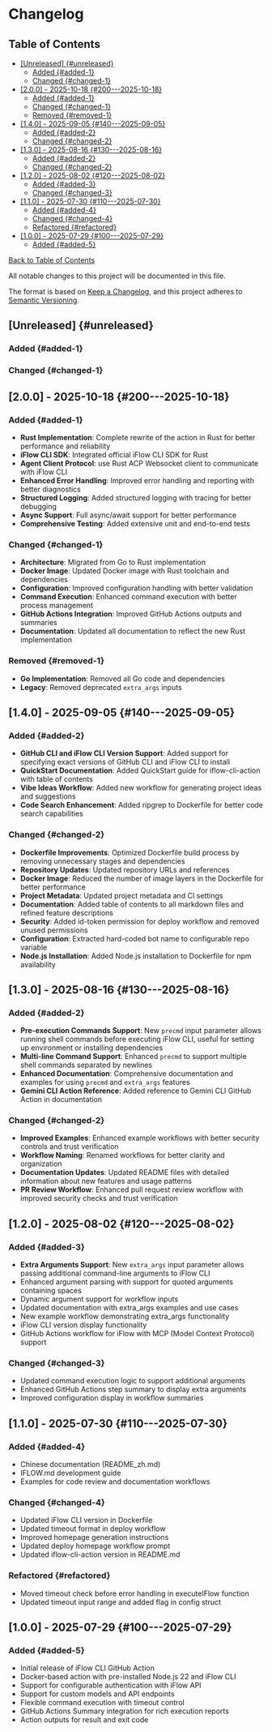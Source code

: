 # Changelog

<!-- TOC start -->
## Table of Contents

- [[Unreleased] {#unreleased}](#unreleased-unreleased)
  - [Added {#added-1}](#added-added-1)
  - [Changed {#changed-1}](#changed-changed-1)
- [[2.0.0] - 2025-10-18 {#200---2025-10-18}](#200-2025-10-18-200-2025-10-18)
  - [Added {#added-1}](#added-added-1)
  - [Changed {#changed-1}](#changed-changed-1)
  - [Removed {#removed-1}](#removed-removed-1)
- [[1.4.0] - 2025-09-05 {#140---2025-09-05}](#140-2025-09-05-140-2025-09-05)
  - [Added {#added-2}](#added-added-2)
  - [Changed {#changed-2}](#changed-changed-2)
- [[1.3.0] - 2025-08-16 {#130---2025-08-16}](#130-2025-08-16-130-2025-08-16)
  - [Added {#added-2}](#added-added-2)
  - [Changed {#changed-2}](#changed-changed-2)
- [[1.2.0] - 2025-08-02 {#120---2025-08-02}](#120-2025-08-02-120-2025-08-02)
  - [Added {#added-3}](#added-added-3)
  - [Changed {#changed-3}](#changed-changed-3)
- [[1.1.0] - 2025-07-30 {#110---2025-07-30}](#110-2025-07-30-110-2025-07-30)
  - [Added {#added-4}](#added-added-4)
  - [Changed {#changed-4}](#changed-changed-4)
  - [Refactored {#refactored}](#refactored-refactored)
- [[1.0.0] - 2025-07-29 {#100---2025-07-29}](#100-2025-07-29-100-2025-07-29)
  - [Added {#added-5}](#added-added-5)

[Back to Table of Contents](README.md#table-of-contents)
<!-- TOC end -->

All notable changes to this project will be documented in this file.

The format is based on [Keep a Changelog](https://keepachangelog.com/en/1.0.0/),
and this project adheres to [Semantic Versioning](https://semver.org/spec/v2.0.0.html).

## [Unreleased] {#unreleased}

### Added {#added-1}

### Changed {#changed-1}

## [2.0.0] - 2025-10-18 {#200---2025-10-18}

### Added {#added-1}

- **Rust Implementation**: Complete rewrite of the action in Rust for better performance and reliability
- **iFlow CLI SDK**: Integrated official iFlow CLI SDK for Rust
- **Agent Client Protocol**: use Rust ACP Websocket client to communicate with iFlow CLI
- **Enhanced Error Handling**: Improved error handling and reporting with better diagnostics
- **Structured Logging**: Added structured logging with tracing for better debugging
- **Async Support**: Full async/await support for better performance
- **Comprehensive Testing**: Added extensive unit and end-to-end tests

### Changed {#changed-1}

- **Architecture**: Migrated from Go to Rust implementation
- **Docker Image**: Updated Docker image with Rust toolchain and dependencies
- **Configuration**: Improved configuration handling with better validation
- **Command Execution**: Enhanced command execution with better process management
- **GitHub Actions Integration**: Improved GitHub Actions outputs and summaries
- **Documentation**: Updated all documentation to reflect the new Rust implementation

### Removed {#removed-1}

- **Go Implementation**: Removed all Go code and dependencies
- **Legacy**: Removed deprecated `extra_args` inputs

## [1.4.0] - 2025-09-05 {#140---2025-09-05}

### Added {#added-2}

- **GitHub CLI and iFlow CLI Version Support**: Added support for specifying exact versions of GitHub CLI and iFlow CLI to install
- **QuickStart Documentation**: Added QuickStart guide for iflow-cli-action with table of contents
- **Vibe Ideas Workflow**: Added new workflow for generating project ideas and suggestions
- **Code Search Enhancement**: Added ripgrep to Dockerfile for better code search capabilities

### Changed {#changed-2}

- **Dockerfile Improvements**: Optimized Dockerfile build process by removing unnecessary stages and dependencies
- **Repository Updates**: Updated repository URLs and references
- **Docker Image**: Reduced the number of image layers in the Dockerfile for better performance
- **Project Metadata**: Updated project metadata and CI settings
- **Documentation**: Added table of contents to all markdown files and refined feature descriptions
- **Security**: Added id-token permission for deploy workflow and removed unused permissions
- **Configuration**: Extracted hard-coded bot name to configurable repo variable
- **Node.js Installation**: Added Node.js installation to Dockerfile for npm availability

## [1.3.0] - 2025-08-16 {#130---2025-08-16}

### Added {#added-2}

- **Pre-execution Commands Support**: New `precmd` input parameter allows running shell commands before executing iFlow CLI, useful for setting up environment or installing dependencies
- **Multi-line Command Support**: Enhanced `precmd` to support multiple shell commands separated by newlines
- **Enhanced Documentation**: Comprehensive documentation and examples for using `precmd` and `extra_args` features
- **Gemini CLI Action Reference**: Added reference to Gemini CLI GitHub Action in documentation

### Changed {#changed-2}

- **Improved Examples**: Enhanced example workflows with better security controls and trust verification
- **Workflow Naming**: Renamed workflows for better clarity and organization
- **Documentation Updates**: Updated README files with detailed information about new features and usage patterns
- **PR Review Workflow**: Enhanced pull request review workflow with improved security checks and trust verification

## [1.2.0] - 2025-08-02 {#120---2025-08-02}

### Added {#added-3}

- **Extra Arguments Support**: New `extra_args` input parameter allows passing additional command-line arguments to iFlow CLI
- Enhanced argument parsing with support for quoted arguments containing spaces
- Dynamic argument support for workflow inputs
- Updated documentation with extra_args examples and use cases
- New example workflow demonstrating extra_args functionality
- iFlow CLI version display functionality
- GitHub Actions workflow for iFlow with MCP (Model Context Protocol) support

### Changed {#changed-3}

- Updated command execution logic to support additional arguments
- Enhanced GitHub Actions step summary to display extra arguments
- Improved configuration display in workflow summaries

## [1.1.0] - 2025-07-30 {#110---2025-07-30}

### Added {#added-4}

- Chinese documentation (README_zh.md)
- IFLOW.md development guide
- Examples for code review and documentation workflows

### Changed {#changed-4}

- Updated iFlow CLI version in Dockerfile
- Updated timeout format in deploy workflow
- Improved homepage generation instructions
- Updated deploy homepage workflow prompt
- Updated iflow-cli-action version in README.md

### Refactored {#refactored}

- Moved timeout check before error handling in executeIFlow function
- Updated timeout input range and added flag in config struct

## [1.0.0] - 2025-07-29 {#100---2025-07-29}

### Added {#added-5}

- Initial release of iFlow CLI GitHub Action
- Docker-based action with pre-installed Node.js 22 and iFlow CLI
- Support for configurable authentication with iFlow API
- Support for custom models and API endpoints
- Flexible command execution with timeout control
- GitHub Actions Summary integration for rich execution reports
- Action outputs for result and exit code
